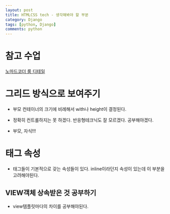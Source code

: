 ```yaml
---
layout: post
title: HTMLCSS tech - 생각해봐야 할 부분
category: Django
tags: [python, Django]
comments: python
---
```



# 참고 수업

[노마드코더 룸 디테일](https://nomadcoders.co/airbnb-clone/lectures/1269)

# 그리드 방식으로 보여주기

- 부모 컨테이너의 크기에 비례해서 with나 height이 결정된다.

- 정확히 컨트롤하지는 못 하겠다. 반응형테크닉도 잘 모르겠다. 공부해야겠다.

- 부모, 자식!!!

# 태그 속성

- 태그들이 기본적으로 갖는 속성들이 있다. inline이라던지 속성이 있는데 이 부분을 고려해야된다.

## VIEW객체 상속받은 것 공부하기

- view템플릿마다의 차이를 공부해야된다.